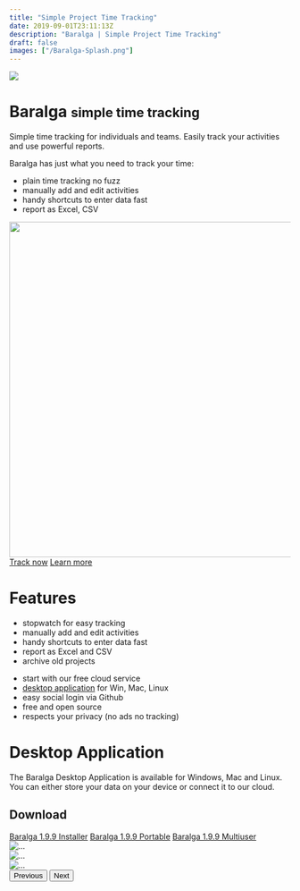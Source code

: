 ```yaml
---
title: "Simple Project Time Tracking"
date: 2019-09-01T23:11:13Z
description: "Baralga | Simple Project Time Tracking"
draft: false
images: ["/Baralga-Splash.png"]
---
```


<div class="px-2 px-lg-4 py-2 py-lg-5 text-center bg-white">
    <div class="row">
    <div class="col-sm-12 col-lg-6">
      <img class="d-block mx-auto mb-4" class="img-fluid" src="/baralga_192.png">
      <h1 class="display-5 fw-bold text-dark">Baralga <small class="text-secondary">simple time tracking</small></h1>
      <p class="lead mb-3 mt-3 text-dark">
      Simple time tracking for individuals and teams. Easily track your activities and use powerful reports.
      </p>
      <span class="lead mb-4 text-dark">Baralga has just what you need to track your time:</span>
      <div class="d-sm-flex justify-content-sm-center text-dark">
        <ul class="lead mb-4 text-dark text-start">
          <li>plain time tracking no fuzz</li>
          <li>manually add and edit activities</li>
          <li>handy shortcuts to enter data fast</li>
          <li>report as Excel, CSV</li>
        </ul>
      </div>
    </div>
    <div class="col-sm-12 col-lg-6">
      <img src="/baralga-app-tablet.gif" class="img-fluid" width="600"/>
    </div>
      <div class="py-2 d-grid gap-2 d-sm-flex justify-content-sm-center">
        <a href="https://baralga-app.tack.dev" class="btn btn-primary btn-lg px-4 gap-3"><i class="bi-play me-2"></i> Track now</a>
        <a href="#section-features" class="btn btn-outline-secondary btn-lg px-4">Learn more</a>
      </div>
    </div>
  </div>

<div class="px-4 py-3 my-5 text-center" id="section-features">
    <h1 class="display-5 fw-bold">Features</h1>
    <div class="row">
      <div class="d-sm-flex justify-content-sm-center">
        <ul class="lead mb-4 text-start me-4">
          <li>stopwatch for easy tracking</li>
          <li>manually add and edit activities</li>
          <li>handy shortcuts to enter data fast</li>
          <li>report as Excel and CSV</li>
          <li>archive old projects</li>
        </ul>
        <ul class="lead mb-4 text-start">
          <li>start with our free cloud service</li>
          <li><a href="#section-desktop-app">desktop application</a> for Win, Mac, Linux</li>
          <li>easy social login via Github</li>
          <li>free and open source</li>
          <li>respects your privacy (no ads no tracking)</li>
        </ul>
    </div>
    </div>
</div>

<div class="px-4 py-3 my-5 text-center" id="section-desktop-app">
    <h1 class="display-5 fw-bold">Desktop Application</h1>
    <div class="row">
      <div class="col-sm-12 col-lg-6">
        <p class="lead">The Baralga Desktop Application is available for Windows, Mac and Linux. You can either store your data on your device or connect it to our cloud.</p>
        <div class="">
        <h2 class="display-7 fw-bold">Download</h2>
        <a href="https://github.com/Baralga/baralga/releases/download/v1.9.9/Baralga-v1.9.9-Installer.jar" class="btn btn-primary me-2"><i class="bi-cloud-download me-2"></i> Baralga 1.9.9 Installer</a>
        <a href="https://github.com/Baralga/baralga/releases/download/v1.9.9/Baralga-Portable-v1.9.9.zip" class="btn btn-primary me-2"><i class="bi-cloud-download me-2"></i> Baralga 1.9.9 Portable</a>
        <a href="https://github.com/Baralga/baralga/releases/download/v1.9.9/Baralga-Portable-Multiuser-v1.9.9.zip" class="btn btn-primary"><i class="bi-cloud-download me-2"></i> Baralga 1.9.9 Multiuser</a>
        </div>
      </div>
      <div class="col-sm-12 col-lg-6">
        <div id="carouselExampleControls" class="carousel slide" data-bs-ride="carousel">
          <div class="carousel-inner">
            <div class="carousel-item active">
              <img src="/baralga-desktop-main-screen.png" class="d-block mx-auto" alt="...">
            </div>
            <div class="carousel-item">
              <img src="/baralga-desktop-screen-projects.png" class="d-block mx-auto" alt="...">
            </div>
            <div class="carousel-item">
              <img src="/baralga-desktop-sample-report.png" class="d-block mx-auto" alt="...">
            </div>
          </div>
          <button class="carousel-control-prev" type="button" data-bs-target="#carouselExampleControls" data-bs-slide="prev">
            <span class="carousel-control-prev-icon" aria-hidden="true"></span>
            <span class="visually-hidden">Previous</span>
          </button>
          <button class="carousel-control-next" type="button" data-bs-target="#carouselExampleControls" data-bs-slide="next">
            <span class="carousel-control-next-icon" aria-hidden="true"></span>
            <span class="visually-hidden">Next</span>
          </button>
        </div>
      </div>
    </div>
</div>
